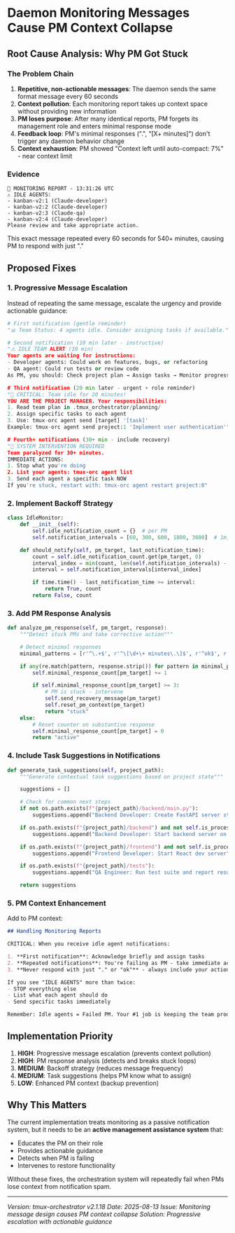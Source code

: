 # Daemon Monitoring Messages Cause PM Context Collapse

## Root Cause Analysis: Why PM Got Stuck

### The Problem Chain

1. **Repetitive, non-actionable messages**: The daemon sends the same format message every 60 seconds
2. **Context pollution**: Each monitoring report takes up context space without providing new information
3. **PM loses purpose**: After many identical reports, PM forgets its management role and enters minimal response mode
4. **Feedback loop**: PM's minimal responses (".", "[X+ minutes]") don't trigger any daemon behavior change
5. **Context exhaustion**: PM showed "Context left until auto-compact: 7%" - near context limit

### Evidence

```
🔔 MONITORING REPORT - 13:31:26 UTC
⚠️ IDLE AGENTS:
- kanban-v2:1 (Claude-developer)
- kanban-v2:2 (Claude-developer)
- kanban-v2:3 (Claude-qa)
- kanban-v2:4 (Claude-developer)
Please review and take appropriate action.
```

This exact message repeated every 60 seconds for 540+ minutes, causing PM to respond with just "."

## Proposed Fixes

### 1. Progressive Message Escalation

Instead of repeating the same message, escalate the urgency and provide actionable guidance:

```python
# First notification (gentle reminder)
"📊 Team Status: 4 agents idle. Consider assigning tasks if available."

# Second notification (10 min later - instructive)
"⚠️ IDLE TEAM ALERT (10 min)
Your agents are waiting for instructions:
- Developer agents: Could work on features, bugs, or refactoring
- QA agent: Could run tests or review code
As PM, you should: Check project plan → Assign tasks → Monitor progress"

# Third notification (20 min later - urgent + role reminder)
"🚨 CRITICAL: Team idle for 20 minutes!
YOU ARE THE PROJECT MANAGER. Your responsibilities:
1. Read team plan in .tmux_orchestrator/planning/
2. Assign specific tasks to each agent
3. Use: tmux-orc agent send [target] '[task]'
Example: tmux-orc agent send project:1 'Implement user authentication'"

# Fourth+ notifications (30+ min - include recovery)
"🔴 SYSTEM INTERVENTION REQUIRED
Team paralyzed for 30+ minutes.
IMMEDIATE ACTIONS:
1. Stop what you're doing
2. List your agents: tmux-orc agent list
3. Send each agent a specific task NOW
If you're stuck, restart with: tmux-orc agent restart project:0"
```

### 2. Implement Backoff Strategy

```python
class IdleMonitor:
    def __init__(self):
        self.idle_notification_count = {}  # per PM
        self.notification_intervals = [60, 300, 600, 1800, 3600]  # 1m, 5m, 10m, 30m, 1h

    def should_notify(self, pm_target, last_notification_time):
        count = self.idle_notification_count.get(pm_target, 0)
        interval_index = min(count, len(self.notification_intervals) - 1)
        interval = self.notification_intervals[interval_index]

        if time.time() - last_notification_time >= interval:
            return True, count
        return False, count
```

### 3. Add PM Response Analysis

```python
def analyze_pm_response(self, pm_target, response):
    """Detect stuck PMs and take corrective action"""

    # Detect minimal responses
    minimal_patterns = [r'^\.+$', r'^\[\d+\+ minutes\.\]$', r'^ok$', r'^acknowledged$']

    if any(re.match(pattern, response.strip()) for pattern in minimal_patterns):
        self.minimal_response_count[pm_target] += 1

        if self.minimal_response_count[pm_target] >= 3:
            # PM is stuck - intervene
            self.send_recovery_message(pm_target)
            self.reset_pm_context(pm_target)
            return "stuck"
    else:
        # Reset counter on substantive response
        self.minimal_response_count[pm_target] = 0
        return "active"
```

### 4. Include Task Suggestions in Notifications

```python
def generate_task_suggestions(self, project_path):
    """Generate contextual task suggestions based on project state"""

    suggestions = []

    # Check for common next steps
    if not os.path.exists(f"{project_path}/backend/main.py"):
        suggestions.append("Backend Developer: Create FastAPI server structure")

    if os.path.exists(f"{project_path}/backend") and not self.is_process_running(18000):
        suggestions.append("Backend Developer: Start backend server on port 18000")

    if os.path.exists(f"{project_path}/frontend") and not self.is_process_running(15173):
        suggestions.append("Frontend Developer: Start React dev server")

    if os.path.exists(f"{project_path}/tests"):
        suggestions.append("QA Engineer: Run test suite and report results")

    return suggestions
```

### 5. PM Context Enhancement

Add to PM context:

```markdown
## Handling Monitoring Reports

CRITICAL: When you receive idle agent notifications:

1. **First notification**: Acknowledge briefly and assign tasks
2. **Repeated notifications**: You're failing as PM - take immediate action
3. **Never respond with just "." or "ok"** - always include your action plan

If you see "IDLE AGENTS" more than twice:
- STOP everything else
- List what each agent should do
- Send specific tasks immediately

Remember: Idle agents = Failed PM. Your #1 job is keeping the team productive.
```

## Implementation Priority

1. **HIGH**: Progressive message escalation (prevents context pollution)
2. **HIGH**: PM response analysis (detects and breaks stuck loops)
3. **MEDIUM**: Backoff strategy (reduces message frequency)
4. **MEDIUM**: Task suggestions (helps PM know what to assign)
5. **LOW**: Enhanced PM context (backup prevention)

## Why This Matters

The current implementation treats monitoring as a passive notification system, but it needs to be an **active management assistance system** that:

- Educates the PM on their role
- Provides actionable guidance
- Detects when PM is failing
- Intervenes to restore functionality

Without these fixes, the orchestration system will repeatedly fail when PMs lose context from notification spam.

---
*Version: tmux-orchestrator v2.1.18*
*Date: 2025-08-13*
*Issue: Monitoring message design causes PM context collapse*
*Solution: Progressive escalation with actionable guidance*
